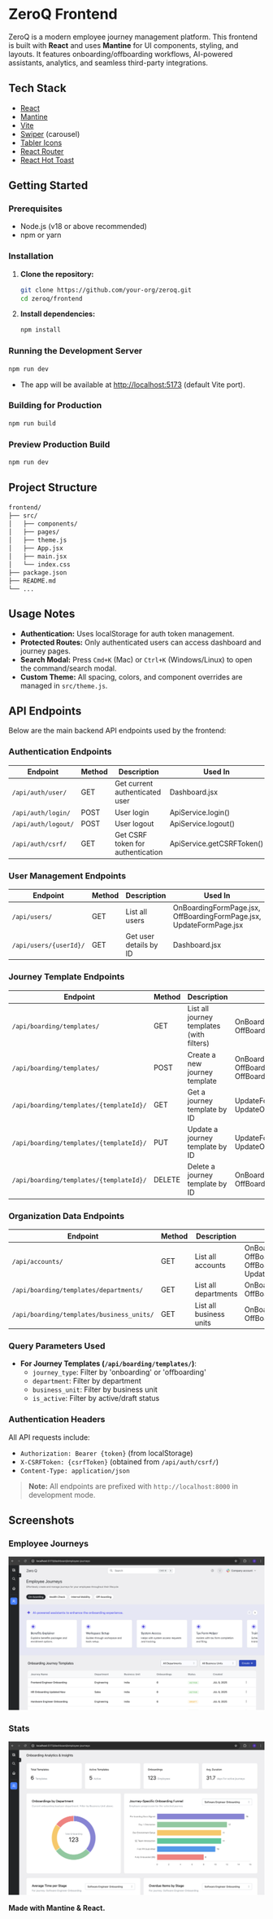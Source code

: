 # ZeroQ Frontend

ZeroQ is a modern employee journey management platform. This frontend is built with **React** and uses **Mantine** for UI components, styling, and layouts. It features onboarding/offboarding workflows, AI-powered assistants, analytics, and seamless third-party integrations.

## Tech Stack

- [React](https://react.dev/)
- [Mantine](https://mantine.dev/)
- [Vite](https://vitejs.dev/)
- [Swiper](https://swiperjs.com/) (carousel)
- [Tabler Icons](https://tabler-icons.io/)
- [React Router](https://reactrouter.com/)
- [React Hot Toast](https://react-hot-toast.com/)

## Getting Started

### Prerequisites

- Node.js (v18 or above recommended)
- npm or yarn

### Installation

1. **Clone the repository:**

   ```bash
   git clone https://github.com/your-org/zeroq.git
   cd zeroq/frontend
   ```

2. **Install dependencies:**

   ```bash
   npm install

   ```

### Running the Development Server

```bash
npm run dev

```

- The app will be available at [http://localhost:5173](http://localhost:5173) (default Vite port).

### Building for Production

```bash
npm run build
```

### Preview Production Build

```bash
npm run dev
```

## Project Structure

```
frontend/
├── src/
│   ├── components/
│   ├── pages/
│   ├── theme.js
│   ├── App.jsx
│   ├── main.jsx
│   └── index.css
├── package.json
├── README.md
└── ...
```

## Usage Notes

- **Authentication:** Uses localStorage for auth token management.
- **Protected Routes:** Only authenticated users can access dashboard and journey pages.
- **Search Modal:** Press `Cmd+K` (Mac) or `Ctrl+K` (Windows/Linux) to open the command/search modal.
- **Custom Theme:** All spacing, colors, and component overrides are managed in `src/theme.js`.

## API Endpoints

Below are the main backend API endpoints used by the frontend:

### Authentication Endpoints
| Endpoint                                      | Method | Description                                 | Used In |
| ---------------------------------------------- | ------ | ------------------------------------------- | ------- |
| `/api/auth/user/`                             | GET    | Get current authenticated user              | Dashboard.jsx |
| `/api/auth/login/`                            | POST   | User login                                  | ApiService.login() |
| `/api/auth/logout/`                           | POST   | User logout                                 | ApiService.logout() |
| `/api/auth/csrf/`                             | GET    | Get CSRF token for authentication          | ApiService.getCSRFToken() |

### User Management Endpoints
| Endpoint                                      | Method | Description                                 | Used In |
| ---------------------------------------------- | ------ | ------------------------------------------- | ------- |
| `/api/users/`                                 | GET    | List all users                              | OnBoardingFormPage.jsx, OffBoardingFormPage.jsx, UpdateFormPage.jsx |
| `/api/users/{userId}/`                        | GET    | Get user details by ID                      | Dashboard.jsx |

### Journey Template Endpoints
| Endpoint                                      | Method | Description                                 | Used In |
| ---------------------------------------------- | ------ | ------------------------------------------- | ------- |
| `/api/boarding/templates/`                    | GET    | List all journey templates (with filters)  | OnBoardingTemplate.jsx, OffBoardingTemplate.jsx |
| `/api/boarding/templates/`                    | POST   | Create a new journey template               | OnBoardingFormPage.jsx, OffBoardingFormPage.jsx, OffBoardingForm.jsx |
| `/api/boarding/templates/{templateId}/`       | GET    | Get a journey template by ID                | UpdateFormPage.jsx, UpdateOffBoardingFormPage.jsx |
| `/api/boarding/templates/{templateId}/`       | PUT    | Update a journey template by ID             | UpdateFormPage.jsx, UpdateOffBoardingFormPage.jsx |
| `/api/boarding/templates/{templateId}/`       | DELETE | Delete a journey template by ID             | OnBoardingTemplate.jsx, OffBoardingTemplate.jsx |

### Organization Data Endpoints
| Endpoint                                      | Method | Description                                 | Used In |
| ---------------------------------------------- | ------ | ------------------------------------------- | ------- |
| `/api/accounts/`                              | GET    | List all accounts                           | OnBoardingFormPage.jsx, OffBoardingFormPage.jsx, OffBoardingForm.jsx, UpdateFormPage.jsx |
| `/api/boarding/templates/departments/`        | GET    | List all departments                        | OnBoardingTemplate.jsx, OffBoardingTemplate.jsx |
| `/api/boarding/templates/business_units/`     | GET    | List all business units                     | OnBoardingTemplate.jsx, OffBoardingTemplate.jsx |

### Query Parameters Used
- **For Journey Templates (`/api/boarding/templates/`)**:
  - `journey_type`: Filter by 'onboarding' or 'offboarding'
  - `department`: Filter by department
  - `business_unit`: Filter by business unit
  - `is_active`: Filter by active/draft status

### Authentication Headers
All API requests include:
- `Authorization: Bearer {token}` (from localStorage)
- `X-CSRFToken: {csrfToken}` (obtained from `/api/auth/csrf/`)
- `Content-Type: application/json`

> **Note:** All endpoints are prefixed with `http://localhost:8000` in development mode.

## Screenshots

### Employee Journeys

![Employee Journeys Screenshot](./employee-journeys.png)

### Stats

![Stats Screenshot](./stats.png)

**Made with Mantine & React.**